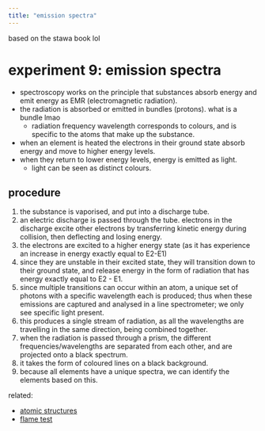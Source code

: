 ```yaml
---
title: "emission spectra"
---
```

based on the stawa book lol
# experiment 9: emission spectra
- spectroscopy works on the principle that substances absorb energy and emit energy as EMR (electromagnetic radiation).
- the radiation is absorbed or emitted in bundles (protons). what is a bundle lmao
	- radiation frequency wavelength corresponds to colours, and is specific to the atoms that make up the substance.
- when an element is heated the electrons in their ground state absorb energy and move to higher energy levels.
- when they return to lower energy levels, energy is emitted as light.
	- light can be seen as distinct colours.
## procedure
1. the substance is vaporised, and put into a discharge tube.
2. an electric discharge is passed through the tube. electrons in the discharge excite other electrons by transferring kinetic energy during collision, then deflecting and losing energy.
3. the electrons are excited to a higher energy state (as it has experience an increase in energy exactly equal to E2-E1)
4. since they are unstable in their excited state, they will transition down to their ground state, and release energy in the form of radiation that has energy exactly equal to E2 - E1.
5. since multiple transitions can occur within an atom, a unique set of photons with a specific wavelength each is produced; thus when these emissions are captured and analysed in a line spectrometer; we only see specific light present.
6. this produces a single stream of radiation, as all the wavelengths are travelling in the same direction, being combined together.
7. when the radiation is passed through a prism, the different frequencies/wavelengths are separated from each other, and are projected onto a black spectrum.
8. it takes the form of coloured lines on a black background.
9. because all elements have a unique spectra, we can identify the elements based on this.

related: 
- [atomic structures](notes/AE/chemistry/ATOMIC-STRUCTURES.md)
- [flame test](notes/AE/chemistry/FLAME-TEST.md)